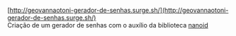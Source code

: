 [http://geovannaotoni-gerador-de-senhas.surge.sh/](http://geovannaotoni-gerador-de-senhas.surge.sh/)
<br>
Criação de um gerador de senhas com o auxílio da biblioteca [nanoid](https://www.npmjs.com/package/nanoid)